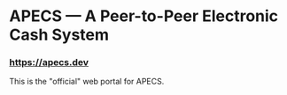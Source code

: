 # APECS — A Peer-to-Peer Electronic Cash System

### https://apecs.dev

This is the "official" web portal for APECS.
